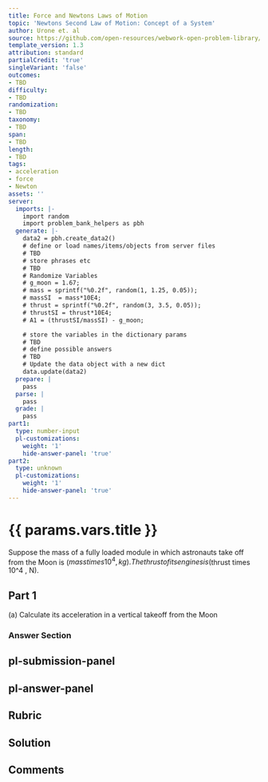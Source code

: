 ```yaml
---
title: Force and Newtons Laws of Motion
topic: 'Newtons Second Law of Motion: Concept of a System'
author: Urone et. al
source: https://github.com/open-resources/webwork-open-problem-library/tree/master/Contrib/BrockPhysics/College_Physics_Urone/4.Dynamics_Force_and_Newtons_Laws_of_Motion/Newtons_Second_Law_of_Motion_Concept_of_a_System/NU_U17-04-03-014.pg
template_version: 1.3
attribution: standard
partialCredit: 'true'
singleVariant: 'false'
outcomes:
- TBD
difficulty:
- TBD
randomization:
- TBD
taxonomy:
- TBD
span:
- TBD
length:
- TBD
tags:
- acceleration
- force
- Newton
assets: ''
server:
  imports: |-
    import random
    import problem_bank_helpers as pbh
  generate: |-
    data2 = pbh.create_data2()
    # define or load names/items/objects from server files
    # TBD
    # store phrases etc
    # TBD
    # Randomize Variables
    # g_moon = 1.67;
    # mass = sprintf("%0.2f", random(1, 1.25, 0.05));
    # massSI  = mass*10E4;
    # thrust = sprintf("%0.2f", random(3, 3.5, 0.05));
    # thrustSI = thrust*10E4;
    # A1 = (thrustSI/massSI) - g_moon;

    # store the variables in the dictionary params
    # TBD
    # define possible answers
    # TBD
    # Update the data object with a new dict
    data.update(data2)
  prepare: |
    pass
  parse: |
    pass
  grade: |
    pass
part1:
  type: number-input
  pl-customizations:
    weight: '1'
    hide-answer-panel: 'true'
part2:
  type: unknown
  pl-customizations:
    weight: '1'
    hide-answer-panel: 'true'
---
```


# {{ params.vars.title }} 


Suppose the mass of a fully loaded module in which astronauts take off from the Moon is ($mass times 10^4 , kg). The thrust of its engines is ($thrust times 10^4 , N).

## Part 1 
(a) Calculate its acceleration in a vertical takeoff from the Moon 


 ### Answer Section


## pl-submission-panel 


## pl-answer-panel 


## Rubric 


## Solution 


## Comments 


